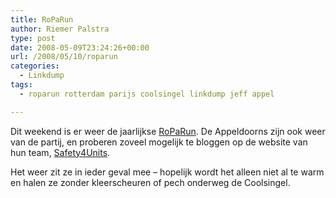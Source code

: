 ```yaml
---
title: RoPaRun
author: Riemer Palstra
type: post
date: 2008-05-09T23:24:26+00:00
url: /2008/05/10/roparun
categories:
  - Linkdump
tags:
  - roparun rotterdam parijs coolsingel linkdump jeff appel

---
```

Dit weekend is er weer de jaarlijkse [RoPaRun][1]. De Appeldoorns zijn ook weer van de partij, en proberen zoveel mogelijk te bloggen op de website van hun team, [Safety4Units][2].

Het weer zit ze in ieder geval mee &#8211; hopelijk wordt het alleen niet al te warm en halen ze zonder kleerscheuren of pech onderweg de Coolsingel.

 [1]: http://www.roparun.nl/
 [2]: http://www.safety4units.nl/